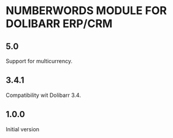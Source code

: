# NUMBERWORDS MODULE FOR DOLIBARR ERP/CRM

## 5.0

Support for multicurrency.


## 3.4.1

Compatibility wit Dolibarr 3.4.


## 1.0.0

Initial version